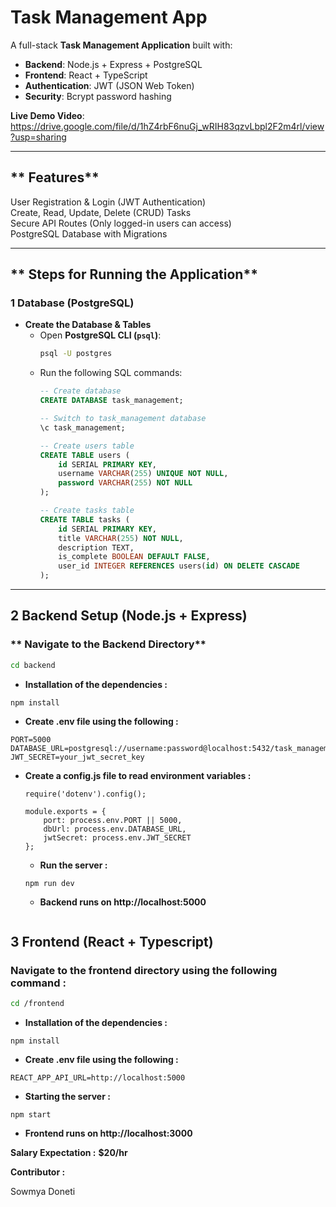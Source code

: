 #  Task Management App

A full-stack **Task Management Application** built with:
- **Backend**: Node.js + Express + PostgreSQL
- **Frontend**: React + TypeScript
- **Authentication**: JWT (JSON Web Token)
- **Security**: Bcrypt password hashing

 **Live Demo Video**:  https://drive.google.com/file/d/1hZ4rbF6nuGj_wRIH83qzvLbpl2F2m4rl/view?usp=sharing

---

## ** Features**
 User Registration & Login (JWT Authentication)  
 Create, Read, Update, Delete (CRUD) Tasks  
 Secure API Routes (Only logged-in users can access)  
 PostgreSQL Database with Migrations  

---

## ** Steps for Running the Application**

### **1️ Database (PostgreSQL)**

- **Create the Database & Tables**
  - Open **PostgreSQL CLI (`psql`)**:
    ```sh
    psql -U postgres
    ```
  - Run the following SQL commands:
    ```sql
    -- Create database
    CREATE DATABASE task_management;

    -- Switch to task_management database
    \c task_management;

    -- Create users table
    CREATE TABLE users (
        id SERIAL PRIMARY KEY,
        username VARCHAR(255) UNIQUE NOT NULL,
        password VARCHAR(255) NOT NULL
    );

    -- Create tasks table
    CREATE TABLE tasks (
        id SERIAL PRIMARY KEY,
        title VARCHAR(255) NOT NULL,
        description TEXT,
        is_complete BOOLEAN DEFAULT FALSE,
        user_id INTEGER REFERENCES users(id) ON DELETE CASCADE
    );
    ```

---

## **2️ Backend Setup (Node.js + Express)**
### ** Navigate to the Backend Directory**
```sh
cd backend

   ```
   - **Installation of the dependencies :**
   ```
   npm install

   ```
   - **Create .env file using the following :**
   ```
   PORT=5000
   DATABASE_URL=postgresql://username:password@localhost:5432/task_management
   JWT_SECRET=your_jwt_secret_key

   ```
- **Create a config.js file to read environment variables :**
   ```
   require('dotenv').config();

   module.exports = {
       port: process.env.PORT || 5000,
       dbUrl: process.env.DATABASE_URL,
       jwtSecret: process.env.JWT_SECRET
   };
   ```
   - **Run the server :**
   ```
   npm run dev
   ```
   - **Backend runs on http://localhost:5000**
      ```
## **3 Frontend (React + Typescript)**
### **Navigate to the frontend directory using the following command :**
```sh
cd /frontend

   ```
   - **Installation of the dependencies :**
   ```
   npm install
   ```
   - **Create .env file using the following :**
   ```
  REACT_APP_API_URL=http://localhost:5000
   ```
   - **Starting the server :**
   ```
   npm start
   ```
   - **Frontend runs on http://localhost:3000**
  
**Salary Expectation :**
**$20/hr**

**Contributor :**

   Sowmya Doneti
 
   
